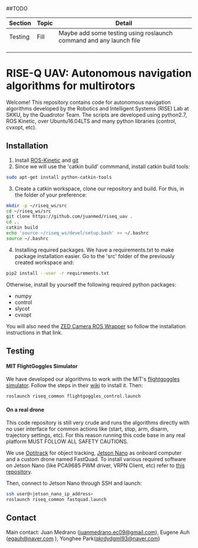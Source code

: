 ##TODO

|Section|Topic|Detail|
|---|---|---|
|Testing| Fill| Maybe add some testing using roslaunch command and any launch file|
||||
||||
||||


# RISE-Q UAV: Autonomous navigation algorithms for multirotors
Welcome! This repository contains code for autonomous navigation algorithms developed by the Robotics and Intelligent Systems (RISE) Lab at SKKU, by the Quadrotor Team. The scripts are developed using python2.7, ROS Kinetic, over Ubuntu16.04LTS and many python libraries (control, cvxopt, etc).


## Installation

1. Install [ROS-Kinetic](http://wiki.ros.org/kinetic/Installation/Ubuntu) and [git](https://help.ubuntu.com/lts/serverguide/git.html.en)
2. Since we will use the 'catkin build' commmand, install catkin build tools:

```bash
sudo apt-get install python-catkin-tools
```

3. Create a catkin workspace, clone our repository and build. For this, in the folder of your preference:

```bash
mkdir -p ~/riseq_ws/src
cd ~/riseq_ws/src
git clone https://github.com/juanmed/riseq_uav .
cd ..
catkin build
echo 'source ~/riseq_ws/devel/setup.bash' >> ~/.bashrc
source ~/.bashrc
```
4. Installing required packages. We have a requirements.txt to make package installation easier. Go to the 'src' folder of the previously created workspace and:


```bash
pip2 install --user -r requirements.txt
```

Otherwise, install by yourself the following required python packages:
* numpy
* control
* slycot
* cvxopt

You will also need the [ZED Camera ROS Wrapper](https://www.stereolabs.com/docs/ros/#installation) so follow the installation instructions in that link.



## Testing 

#### MIT FlightGoggles Simulator

We have developed our algorithms to work with the MIT's [flightgoggles simulator](https://github.com/mit-fast/FlightGoggles). Follow the steps in their [wiki](https://github.com/mit-fast/FlightGoggles/wiki) to install it. Then:

```bash
roslaunch riseq_common flightgoggles_control.launch
```

#### On a real drone

This code repository is still very crude and runs the algorithms directly with no user interface for common actions like (start, stop, arm, disarm, trajectory settings, etc). For this reason running this code base in any real platform MUST FOLLOW ALL SAFETY CAUTIONS.

We use [Optitrack](https://optitrack.com/) for object tracking, [Jetson Nano](https://developer.nvidia.com/embedded/buy/jetson-nano-devkit) as onboard computer and a custom drone named FastQuad. To install various required software on Jetson Nano (like PCA9685 PWM driver, VRPN Client, etc) refer to [this repository](https://github.com/juanmed/nano_gpio).

Then, connect to Jetson Nano through SSH and launch:

```bash
ssh user@<jetson_nano_ip_address>
roslaunch riseq_common fastquad.launch
```





## Contact

Main contact: Juan Medrano (juanmedrano.ec09@gmail.com), Eugene Auh (egauh@naver.com ), Yonghee Park(qkrdydgml93@naver.com)



